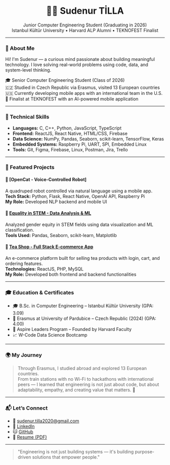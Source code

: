 <h1 align="center">👩‍💻 Sudenur TİLLA</h1>
<p align="center">
Junior Computer Engineering Student (Graduating in 2026) <br/>
Istanbul Kültür University • Harvard ALP Alumni • TEKNOFEST Finalist
</p>

---

### 🌟 About Me

Hi! I'm Sudenur — a curious mind passionate about building meaningful technology. I love solving real-world problems using code, data, and system-level thinking.

🎓 Senior Computer Engineering Student (Class of 2026)  
🇨🇿 Studied in Czech Republic via Erasmus, visited 13 European countries  
🇺🇸 Currently developing mobile apps with an international team in the U.S.  
🚀 Finalist at TEKNOFEST with an AI-powered mobile application  

---

### 🔧 Technical Skills

- **Languages:** C, C++, Python, JavaScript, TypeScript  
- **Frontend:** ReactJS, React Native, HTML/CSS, Firebase  
- **Data Science:** NumPy, Pandas, Seaborn, scikit-learn, TensorFlow, Keras  
- **Embedded Systems:** Raspberry Pi, UART, SPI, Embedded Linux  
- **Tools:** Git, Figma, Firebase, Linux, Postman, Jira, Trello

---

### 📁 Featured Projects

#### 🔹 [OpenCat - Voice-Controlled Robot]
A quadruped robot controlled via natural language using a mobile app.  
**Tech Stack:** Python, Flask, React Native, OpenAI API, Raspberry Pi  
**My Role:** Developed NLP backend and mobile UI

#### 🔹 [Equality in STEM - Data Analysis & ML](https://github.com/Sudexq/Equality-in-STEM-A-Data-Analysis-and-Machine-Learning-Project)  
Analyzed gender equity in STEM fields using data visualization and ML classification.  
**Tools Used:** Pandas, Seaborn, scikit-learn, Matplotlib

#### 🔹 [Tea Shop - Full Stack E-commerce App](https://github.com/Sudexq/Tea-Shop)  
An e-commerce platform built for selling tea products with login, cart, and ordering features.  
**Technologies:** ReactJS, PHP, MySQL  
**My Role:** Developed both frontend and backend functionalities

---

### 🎓 Education & Certificates

- 🎓 B.Sc. in Computer Engineering – Istanbul Kültür University (GPA: 3.09)  
- 📍 Erasmus at University of Pardubice – Czech Republic (2024) (GPA: 4.00) 
- 🧠 Aspire Leaders Program – Founded by Harvard Faculty  
- 📈 W-Code Data Science Bootcamp  

---

### 🌍 My Journey

> Through Erasmus, I studied abroad and explored 13 European countries.  
> From train stations with no Wi-Fi to hackathons with international peers — I learned that engineering is not just about code, but about adaptability, empathy, and creating value that matters. 🌱

---

### 📬 Let’s Connect

- 📧 sudenur.tilla2020@gmail.com  
- 🔗 [LinkedIn](https://www.linkedin.com/in/sudenurtilla)  
- 🐱 [GitHub](https://github.com/Sudexq)  
- 📄 [Resume (PDF)](https://drive.google.com/file/d/1D8mCuZIZT8jd7ptu1oAUqGU2xZ40J-F8/view?usp=sharing)

---

> "Engineering is not just building systems — it's building purpose-driven solutions that empower people."

